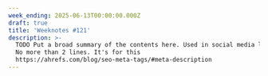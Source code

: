 ```yaml
---
week_ending: 2025-06-13T00:00:00.000Z
draft: true
title: 'Weeknotes #121'
description: >-
  TODO Put a broad summary of the contents here. Used in social media links etc.
  No more than 2 lines. It's for this
  https://ahrefs.com/blog/seo-meta-tags/#meta-description
---
```


